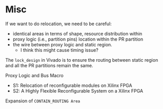 # Misc

If we want to do relocation, we need to be careful:
- identical areas in terms of shape, resource distribution within
- proxy logic (i.e., partition pins) location within the PR partition
- the wire between proxy logic and static region.
    - I think this might cause timing issue?


The `lock_design` in Vivado is to ensure the routing between static region
and all the PR partitions remain the same.

Proxy Logic and Bus Macro
- S1: Relocation of reconfigurable modules on Xilinx FPGA
- S2: A Highly Flexible Reconfigurable System on a Xilinx FPGA

Expansion of `CONTAIN_ROUTING Area`
